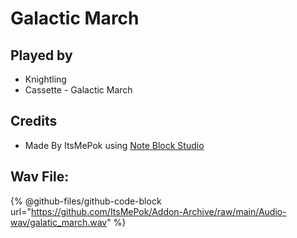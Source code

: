 # Galactic March

## Played by

* Knightling
* Cassette - Galactic March

## Credits

* Made By ItsMePok using [Note Block Studio](https://opennbs.org/)

## **Wav File:**

{% @github-files/github-code-block url="https://github.com/ItsMePok/Addon-Archive/raw/main/Audio-wav/galatic_march.wav" %}

